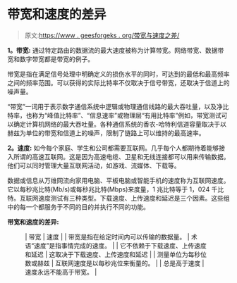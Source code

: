 # 带宽和速度的差异

> 原文:[https://www . geesforgeks . org/带宽与速度之差/](https://www.geeksforgeeks.org/difference-between-bandwidth-and-speed/)

**1。带宽:**
通过特定路由的数据流的最大速度被称为计算带宽。网络带宽、数据带宽和数字带宽都是带宽的例子。

带宽是指在满足信号处理中明确定义的损伤水平的同时，可达到的最低和最高频率之间的频率范围。可以获得的实际比特率不仅取决于信号带宽，还取决于信道上的噪声量。

“带宽”一词用于表示数字通信系统中逻辑或物理通信线路的最大吞吐量，以及净比特率，也称为“峰值比特率”、“信息速率”或物理层“有用比特率”例如，带宽测试可以确定计算机网络的最大吞吐量。各种通信系统的香农-哈特利信道容量取决于以赫兹为单位的带宽和信道上的噪声，限制了链路上可以维持的最高速率。

**2。速度:**
如今每个家庭、学生和公司都需要互联网。几乎每个人都期待着能够接入所谓的高速互联网。这是因为高速电缆、卫星和无线连接都可以用来传输数据。他们可以同时管理大量互联网活动，如游戏、流媒体、下载等。

数据或信息从万维网流向家用电脑、平板电脑或智能手机的速度称为互联网速度。它以每秒兆比特(Mb/s)或每秒兆比特(Mbps)来度量，1 兆比特等于 1，024 千比特。互联网速度测试有三种类型。下载速度、上传速度和延迟是三个因素。这些组中的每一个都服务于不同的目的并执行不同的功能。

**带宽和速度的差异:**

<figure class="table">

| 带宽 | 速度 |
| 带宽是指在给定时间内可以传输的数据量。 | 术语“速度”是指事情完成的速度。 |
| 它不依赖于下载速度、上传速度和延迟 | 这取决于下载速度、上传速度和延迟 |
| 测量单位为每秒位数或赫兹 | 互联网速度是以每秒兆位来衡量的。 |
| 总是高于速度 | 速度永远不能高于带宽。 |

</figure>